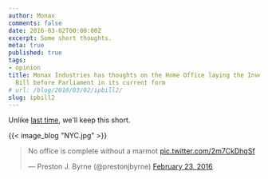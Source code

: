 ```yaml
---
author: Monax
comments: false
date: 2016-03-02T00:00:00Z
excerpt: Some short thoughts.
meta: true
published: true
tags:
- opinion
title: Monax Industries has thoughts on the Home Office laying the Investigatory Powers
  Bill before Parliament in its current form
# url: /blog/2016/03/02/ipbill2/
slug: ipbill2
---
```


Unlike [last time](/2015/11/02/ipbill/), we'll keep this short.

{{< image_blog "NYC.jpg" >}}

<blockquote class="twitter-tweet" data-lang="en"><p lang="en" dir="ltr">No office is complete without a marmot <a href="https://t.co/2m7CkDhqSf">pic.twitter.com/2m7CkDhqSf</a></p>&mdash; Preston J. Byrne (@prestonjbyrne) <a href="https://twitter.com/prestonjbyrne/status/702131596544102401">February 23, 2016</a></blockquote>
<script async src="//platform.twitter.com/widgets.js" charset="utf-8"></script>
